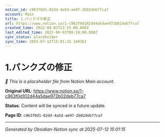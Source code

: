 ```yaml
---
notion_id: c963f0d1-02d4-4a5d-ae97-2b02deb77ca7
account: Main
title: 1.パンクズの修正
url: https://www.notion.so/1-c963f0d102d44a5dae972b02deb77ca7
created_time: 2022-08-02T23:55:00.000Z
last_edited_time: 2022-08-03T00:28:00.000Z
sync_status: placeholder
sync_time: 2025-07-12T15:01:15.149263
---
```


# 1.パンクズの修正

*🔄 This is a placeholder file from Notion Main account.*

**Original URL**: https://www.notion.so/1-c963f0d102d44a5dae972b02deb77ca7

**Status**: Content will be synced in a future update.

**Page ID**: `c963f0d1-02d4-4a5d-ae97-2b02deb77ca7`

---

*Generated by Obsidian-Notion sync at 2025-07-12 15:01:15*
